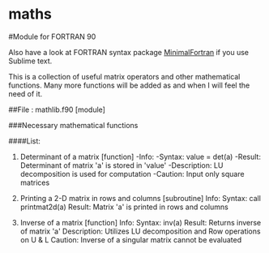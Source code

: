 maths
=====
#Module for FORTRAN 90

Also have a look at FORTRAN syntax package [MinimalFortran](https://github.com/315234/MinimalFortran) if you use Sublime text.

This is a collection of useful matrix operators and other mathematical functions. Many more functions will be added as and when I will feel the need of it.

##File : mathlib.f90 [module]

###Necessary mathematical functions

####List:
 1. Determinant of a matrix [function]
   -Info:
   -Syntax: value = det(a)
   -Result: Determinant of matrix 'a' is stored in 'value'
   -Description: LU decomposition is used for computation
   -Caution: Input only square matrices

 2. Printing a 2-D matrix in rows and columns [subroutine]
 Info:
 Syntax: call printmat2d(a)
 Result: Matrix 'a' is printed in rows and columns

 3. Inverse of a matrix [function]
 Info:
 Syntax: inv(a)
 Result: Returns inverse of matrix 'a'
 Description: Utilizes LU decomposition and Row operations on U & L
 Caution: Inverse of a singular matrix cannot be evaluated
